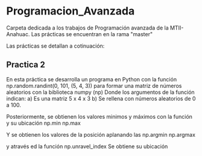 # Programacion_Avanzada
Carpeta dedicada a los trabajos de Programación avanzada de la MTII-Anahuac.
Las prácticas se encuentran en la rama "master"

Las prácticas se detallan a cotinuación:
## Practica 2
En esta práctica se desarrolla un programa en Python con la función
np.random.randint(0, 101, (5, 4, 3))
para formar una matriz de números aleatorios con la biblioteca numpy (np)
Donde los argumentos de la función indican:
a) Es una matriz 5 x 4 x 3
b) Se rellena con números aleatorios de 0 a 100.

Posteriormente, se obtienen los valores minimos y máximos con la función y su ubicación
np.min
np.max

Y se obtienen los valores de la posición aplanando las 
np.argmin
np.argmax

y através ed la función 
np.unravel_index
Se obtiene su ubicación
